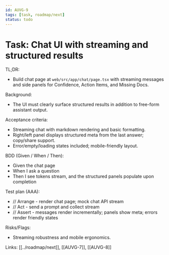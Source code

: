 ```yaml
---
id: AUVG-9
tags: [task, roadmap/next]
status: todo
---
```

# Task: Chat UI with streaming and structured results

TL;DR:
- Build chat page at `web/src/app/chat/page.tsx` with streaming messages and side panels for Confidence, Action Items, and Missing Docs.

Background:
- The UI must clearly surface structured results in addition to free-form assistant output.

Acceptance criteria:
- Streaming chat with markdown rendering and basic formatting.
- Right/left panel displays structured meta from the last answer; copy/share support.
- Error/empty/loading states included; mobile-friendly layout.

BDD (Given / When / Then):
- Given the chat page
- When I ask a question
- Then I see tokens stream, and the structured panels populate upon completion

Test plan (AAA):
- // Arrange - render chat page; mock chat API stream
- // Act - send a prompt and collect stream
- // Assert - messages render incrementally; panels show meta; errors render friendly states

Risks/Flags:
- Streaming robustness and mobile ergonomics.

Links: [[../roadmap/next]], [[AUVG-7]], [[AUVG-8]]


